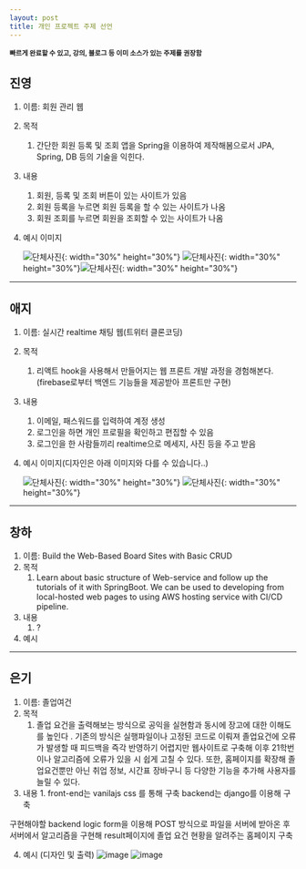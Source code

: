 ```yaml
---
layout: post
title: 개인 프로젝트 주제 선언
---
```

<small>**빠르게 완료할 수 있고, 강의, 블로그 등 이미 소스가 있는 주제를 권장함**</small> 

## 진영

1. 이름: 회원 관리 웹

2. 목적
   1. 간단한 회원 등록 및 조회 앱을 Spring을 이용하여 제작해봄으로서 JPA, Spring, DB 등의 기술을 익힌다.
     
3. 내용
   1. 회원, 등록 및 조회 버튼이 있는 사이트가 있음
   2. 회원 등록을 누르면 회원 등록을 할 수 있는 사이트가 나옴
   3. 회원 조회를 누르면 회원을 조회할 수 있는 사이트가 나옴
   
4. 예시 이미지

   ![단체사진](../../assets/img/진영_프로젝트/전체화면.png){: width="30%" height="30%"} ![단체사진](../../assets/img/진영_프로젝트/회원등록.png){: width="30%" height="30%"}![단체사진](../../assets/img/진영_프로젝트/조회화면.png){: width="30%" height="30%"}
---

## 애지

1. 이름: 실시간 realtime 채팅 웹(트위터 클론코딩)  
2. 목적
   1.  리액트 hook을 사용해서 만들어지는 웹 프론트 개발 과정을 경험해본다.(firebase로부터 백엔드 기능들을 제공받아 프론트만 구현)  
3. 내용
   1. 이메일, 패스워드를 입력하여 계정 생성
   2. 로그인을 하면 개인 프로필을 확인하고 편집할 수 있음
   3. 로그인을 한 사람들끼리 realtime으로 메세지, 사진 등을 주고 받음  
4. 예시 이미지(디자인은 아래 이미지와 다를 수 있습니다..)

   ![단체사진](../../assets/img/애지_프로젝트/로그인화면.png){: width="30%" height="30%"} ![단체사진](../../assets/img/애지_프로젝트/실시간채팅.png){: width="30%" height="30%"}
---

## 창하

1. 이름: Build the Web-Based Board Sites with Basic CRUD
2. 목적
   1. Learn about basic structure of Web-service and follow up the tutorials of it with SpringBoot. We can be used to developing from local-hosted web pages to using AWS hosting service with CI/CD pipeline.
3. 내용
   1. ?
4. 예시

---

## 은기

1. 이름: 졸업여건
2. 목적
   1. 졸업 요건을 출력해보는 방식으로 공익을 실현함과 동시에 장고에 대한 이해도를 높인다 . 기존의 방식은 실행파일이나 고정된 코드로 이뤄져 졸업요건에 오류가 발생할 때 피드백을 즉각 반영하기 어렵지만 웹사이트로 구축해 이후 21학번이나 알고리즘에 오류가 있을 시 쉽게 고칠 수 있다. 또한, 홈페이지를 확장해 졸업요건뿐만 아닌 취업 정보, 시간표 장바구니 등 다양한 기능을 추가해 사용자를 늘릴 수 있다.
3. 내용
   1. 
front-end는 vanilajs css 를 통해 구축 
backend는 django를 이용해 구축 

구현해야할 backend logic 
form을 이용해 POST 방식으로 파일을 서버에 받아온 후 서버에서 알고리즘을 구현해 result페이지에 졸업 요건 현황을 알려주는 홈페이지 구축 

4. 예시 (디자인 및 출력)
![image](https://user-images.githubusercontent.com/70755947/109385005-fe334d00-7933-11eb-82d0-69c18a086cf0.png)
![image](https://user-images.githubusercontent.com/70755947/109384993-ed82d700-7933-11eb-8ff7-3012203eb6d7.png)
